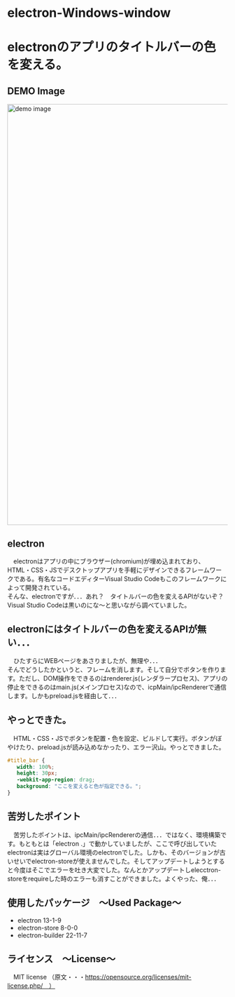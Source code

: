 # electron-Windows-window
# electronのアプリのタイトルバーの色を変える。

## DEMO Image
<img width="960" alt="demo image" src="https://user-images.githubusercontent.com/82521012/129685956-a4f94306-53ab-4461-8fc6-8041df9edc20.png">

## electron
　electronはアプリの中にブラウザー(chromium)が埋め込まれており、HTML・CSS・JSでデスクトップアプリを手軽にデザインできるフレームワークである。有名なコードエディターVisual Studio Codeもこのフレームワークによって開発されている。<br>
 そんな、electronですが．．．あれ？　タイトルバーの色を変えるAPIがないぞ？　Visual Studio Codeは黒いのにな～と思いながら調べていました。
 
## electronにはタイトルバーの色を変えるAPIが無い．．．
　ひたすらにWEBページをあさりましたが、無理や．．．<br>
 そんでどうしたかというと、フレームを消します。そして自分でボタンを作ります。ただし、DOM操作をできるのはrenderer.js(レンダラープロセス)、アプリの停止をできるのはmain.js(メインプロセス)なので、icpMain/ipcRendererで通信します。しかもpreload.jsを経由して．．．
 
## やっとできた。
　HTML・CSS・JSでボタンを配置・色を設定、ビルドして実行。ボタンがぼやけたり、preload.jsが読み込めなかったり、エラー沢山。やっとできました。
 ```css
#title_bar {
    width: 100%;
    height: 30px;
    -webkit-app-region: drag;
    background: "ここを変えると色が指定できる。";
}
```
 
## 苦労したポイント
　苦労したポイントは、ipcMain/ipcRendererの通信．．．ではなく、環境構築です。もともとは「electron .」で動かしていましたが、ここで呼び出していたelectronは実はグローバル環境のelectronでした。しかも、そのバージョンが古いせいでelectron-storeが使えませんでした。そしてアップデートしようとすると今度はそこでエラーを吐き大変でした。なんとかアップデートしelecctron-storeをrequireした時のエラーも消すことができました。よくやった、俺．．．

## 使用したパッケージ　～Used Package～
  - electron 13-1-9
  - electron-store 8-0-0
  - electron-builder 22-11-7

## ライセンス　～License～
　MIT license （原文・・・https://opensource.org/licenses/mit-license.php/　）
